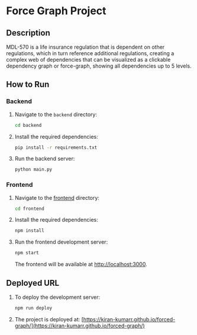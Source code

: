 # Force Graph Project 

## Description

MDL-570 is a life insurance regulation that is dependent on other regulations, which in turn reference additional regulations, creating a complex web of dependencies that can be visualized as a clickable dependency graph or force-graph, showing all dependencies up to 5 levels.

## How to Run

### Backend

1. Navigate to the `backend` directory:
    ```sh
    cd backend
    ```
2. Install the required dependencies:
    ```sh
    pip install -r requirements.txt
    ```
3. Run the backend server:
    ```sh
    python main.py
    ```

### Frontend

1. Navigate to the [frontend](http://_vscodecontentref_/1) directory:
    ```sh
    cd frontend
    ```
2. Install the required dependencies:
    ```sh
    npm install
    ```
3. Run the frontend development server:
    ```sh
    npm start
    ```

    The frontend will be available at [http://localhost:3000](http://localhost:3000).

## Deployed URL

1. To deploy the development server:
    ```sh
    npm run deploy
    ```
2. The project is deployed at: [https://kiran-kumarr.github.io/forced-graph/](https://kiran-kumarr.github.io/forced-graph/)
